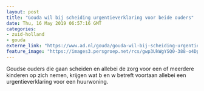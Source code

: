 ```yaml
---
layout: post
title: "Gouda wil bij scheiding urgentieverklaring voor beide ouders"
date: Thu, 16 May 2019 06:57:16 GMT
categories: 
- zuid-holland 
- gouda 
externe_link: "https://www.ad.nl/gouda/gouda-wil-bij-scheiding-urgentieverklaring-voor-beide-ouders~a1105100/"
feature_image: "https://images3.persgroep.net/rcs/gwp3UkWgYSQ0-388-o4Dp0kM6qg/diocontent/137321329/_fitwidth/400/?appId=21791a8992982cd8da851550a453bd7f&quality=0.7"
---
```


Goudse ouders die gaan scheiden en allebei de zorg voor een of meerdere kinderen op zich nemen, krijgen wat b en w betreft voortaan allebei een urgentieverklaring voor een huurwoning.
